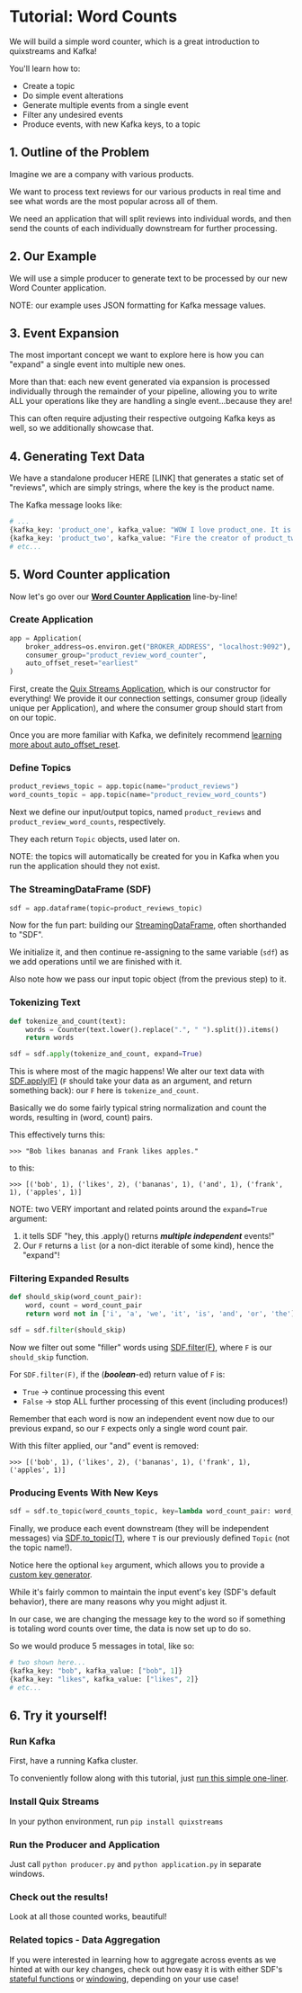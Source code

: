 # Tutorial: Word Counts

We will build a simple word counter, which is a great introduction to quixstreams and Kafka!

You'll learn how to:

- Create a topic
- Do simple event alterations
- Generate multiple events from a single event
- Filter any undesired events
- Produce events, with new Kafka keys, to a topic



## 1. Outline of the Problem

Imagine we are a company with various products. 

We want to process text reviews for our various products in real time 
and see what words are the most popular across all of them.

We need an application that will split reviews into individual words, and then send
the counts of each individually downstream for further processing.

## 2. Our Example

We will use a simple producer to generate text to be processed by our 
new Word Counter application.

NOTE: our example uses JSON formatting for Kafka message values.



## 3. Event Expansion
 
The most important concept we want to explore here is how you can "expand" a single
event into multiple new ones.

More than that: each new event generated via expansion is processed individually
through the remainder of your pipeline, allowing you to write ALL your operations 
like they are handling a single event...because they are!

This can often require adjusting their respective outgoing Kafka keys as well, so we additionally
showcase that.

## 4. Generating Text Data

We have a standalone producer HERE [LINK] that generates a static set of "reviews", 
which are simply strings, where the key is the product name.

The Kafka message looks like:

```python
# ...
{kafka_key: 'product_one', kafka_value: "WOW I love product_one. It is the best."}
{kafka_key: 'product_two', kafka_value: "Fire the creator of product_two please."}
# etc...
```


## 5. Word Counter application

Now let's go over our [**Word Counter Application**](application.py) line-by-line!

### Create Application

```python
app = Application(
    broker_address=os.environ.get("BROKER_ADDRESS", "localhost:9092"),
    consumer_group="product_review_word_counter",
    auto_offset_reset="earliest"
)
```

First, create the [Quix Streams Application](../../configuration.md), which is our constructor for everything! We provide it our connection settings, consumer group (ideally unique per Application), and where the consumer group should start from on our topic. 

Once you are more familiar with Kafka, we definitely recommend [learning more about auto_offset_reset](https://www.quix.io/blog/kafka-auto-offset-reset-use-cases-and-pitfalls).

### Define Topics

```python
product_reviews_topic = app.topic(name="product_reviews")
word_counts_topic = app.topic(name="product_review_word_counts")
```

Next we define our input/output topics, named `product_reviews` and `product_review_word_counts`, respectively. 

They each return `Topic` objects, used later on.

NOTE: the topics will automatically be created for you in Kafka when you run the application should they not exist.


### The StreamingDataFrame (SDF)

```python
sdf = app.dataframe(topic=product_reviews_topic)
```

Now for the fun part: building our [StreamingDataFrame](../../processing.md#introduction-to-streamingdataframe), often shorthanded to "SDF".  

We initialize it, and then continue re-assigning to the same variable (`sdf`) as we add operations until we are finished with it.

Also note how we pass our input topic object (from the previous step) to it.

### Tokenizing Text

```python
def tokenize_and_count(text):
    words = Counter(text.lower().replace(".", " ").split()).items()
    return words

sdf = sdf.apply(tokenize_and_count, expand=True)
```

This is where most of the magic happens! We alter our text data with [SDF.apply(F)](../../processing.md#streamingdataframeapply) (`F` should take your data as an 
argument, and return something back): our `F` here is `tokenize_and_count`.

Basically we do some fairly typical string normalization and count the words, resulting in (word, count) pairs.


This effectively turns this:

`>>> "Bob likes bananas and Frank likes apples."`

to this:

`>>> [('bob', 1), ('likes', 2), ('bananas', 1), ('and', 1), ('frank', 1), ('apples', 1)]`


NOTE: two VERY important and related points around the `expand=True` argument:
1. it tells SDF "hey, this .apply() returns _**multiple independent**_ events!"
2. Our `F` returns a `list` (or a non-dict iterable of some kind), hence the "expand"!


### Filtering Expanded Results

```python
def should_skip(word_count_pair):
    word, count = word_count_pair
    return word not in ['i', 'a', 'we', 'it', 'is', 'and', 'or', 'the']

sdf = sdf.filter(should_skip)
```

Now we filter out some "filler" words using [SDF.filter(F)](../../processing.md#streamingdataframefilter), where `F` is our `should_skip` function. 

For `SDF.filter(F)`, if the (_**boolean**_-ed) return value of `F` is: 
- `True` -> continue processing this event
- `False` -> stop ALL further processing of this event (including produces!)

Remember that each word is now an independent event now due to our previous expand, so our
`F` expects only a single word count pair.

With this filter applied, our "and" event is removed:

`>>> [('bob', 1), ('likes', 2), ('bananas', 1), ('frank', 1), ('apples', 1)]`


### Producing Events With New Keys

```python
sdf = sdf.to_topic(word_counts_topic, key=lambda word_count_pair: word_count_pair[0])
```

Finally, we produce each event downstream (they will be independent messages) 
via [SDF.to_topic(T)](../../processing.md#writing-data-to-kafka-topics), where `T` is our previously defined `Topic` (not the topic name!).

Notice here the optional `key` argument, which allows you to provide a [custom key generator](../../processing.md#changing-message-key-before-producing).

While it's fairly common to maintain the input event's key (SDF's default behavior), 
there are many reasons why you might adjust it.

In our case, we are changing the message key to the word so
if something is totaling word counts over time, the data is now set up to do so.

So we would produce 5 messages in total, like so:

```python
# two shown here...
{kafka_key: "bob", kafka_value: ["bob", 1]}
{kafka_key: "likes", kafka_value: ["likes", 2]}
# etc...
```

## 6. Try it yourself!

### Run Kafka
First, have a running Kafka cluster. 

To conveniently follow along with this tutorial, just [run this simple one-liner](../tutorials-overview.md#running-kafka-locally).

### Install Quix Streams
In your python environment, run `pip install quixstreams`

### Run the Producer and Application
Just call `python producer.py` and `python application.py` in separate windows.

### Check out the results!

Look at all those counted works, beautiful!

### Related topics - Data Aggregation

If you were interested in learning how to aggregate across events as we hinted
at with our key changes, check out how easy it is with either SDF's [stateful functions](../../processing.md#using-state-store)
or [windowing](../../windowing.md), depending on your use case!
